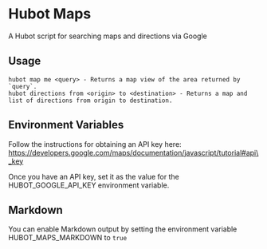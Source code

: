 Hubot Maps
==========
A Hubot script for searching maps and directions via Google

Usage
-----
```
hubot map me <query> - Returns a map view of the area returned by `query`.
hubot directions from <origin> to <destination> - Returns a map and list of directions from origin to destination.
```

Environment Variables
---------------------
Follow the instructions for obtaining an API key here:
https://developers.google.com/maps/documentation/javascript/tutorial#api\_key

Once you have an API key, set it as the value for the HUBOT\_GOOGLE\_API\_KEY environment variable.

Markdown
--------
You can enable Markdown output by setting the environment variable HUBOT\_MAPS\_MARKDOWN to `true`
